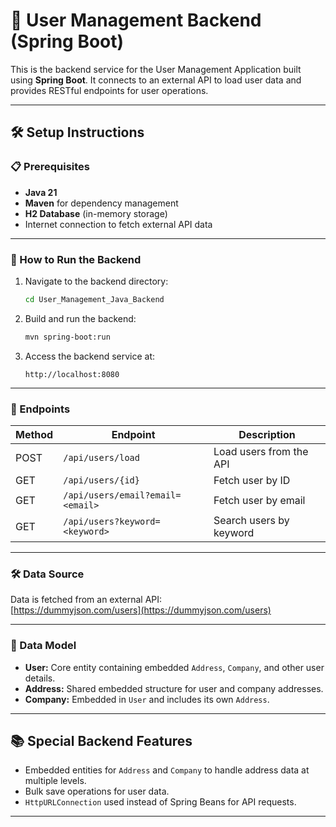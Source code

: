 # 🚀 User Management Backend (Spring Boot)

This is the backend service for the User Management Application built using **Spring Boot**. It connects to an external API to load user data and provides RESTful endpoints for user operations.

---

## 🛠 Setup Instructions

### 📋 Prerequisites
- **Java 21**
- **Maven** for dependency management
- **H2 Database** (in-memory storage)
- Internet connection to fetch external API data

---

### 🚀 How to Run the Backend

1. Navigate to the backend directory:
   ```bash
   cd User_Management_Java_Backend
   ```

2. Build and run the backend:
   ```bash
   mvn spring-boot:run
   ```

3. Access the backend service at:
   ```
   http://localhost:8080
   ```

---

### 🔄 Endpoints

| Method | Endpoint                          | Description                     |
|--------|------------------------------------|---------------------------------|
| POST   | `/api/users/load`                  | Load users from the API        |
| GET    | `/api/users/{id}`                  | Fetch user by ID               |
| GET    | `/api/users/email?email=<email>`   | Fetch user by email            |
| GET    | `/api/users?keyword=<keyword>`     | Search users by keyword        |

---

### 🛠 Data Source
Data is fetched from an external API:  
[https://dummyjson.com/users](https://dummyjson.com/users)

---

### 📑 Data Model
- **User:** Core entity containing embedded `Address`, `Company`, and other user details.
- **Address:** Shared embedded structure for user and company addresses.
- **Company:** Embedded in `User` and includes its own `Address`.

---

## 📚 Special Backend Features
- Embedded entities for `Address` and `Company` to handle address data at multiple levels.
- Bulk save operations for user data.
- `HttpURLConnection` used instead of Spring Beans for API requests.

---
